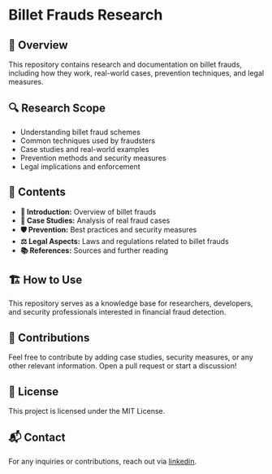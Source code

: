 # Billet Frauds Research

## 📌 Overview
This repository contains research and documentation on billet frauds, including how they work, real-world cases, prevention techniques, and legal measures.

## 🔍 Research Scope
- Understanding billet fraud schemes
- Common techniques used by fraudsters
- Case studies and real-world examples
- Prevention methods and security measures
- Legal implications and enforcement

## 📂 Contents
- **📄 Introduction:** Overview of billet frauds
- **🔬 Case Studies:** Analysis of real fraud cases
- **🛡️ Prevention:** Best practices and security measures
- **⚖️ Legal Aspects:** Laws and regulations related to billet frauds
- **📚 References:** Sources and further reading

## 🏗️ How to Use
This repository serves as a knowledge base for researchers, developers, and security professionals interested in financial fraud detection.

## 📌 Contributions
Feel free to contribute by adding case studies, security measures, or any other relevant information. Open a pull request or start a discussion!

## 📜 License
This project is licensed under the MIT License.

## 📬 Contact
For any inquiries or contributions, reach out via [linkedin](https://www.linkedin.com/in/pedro-tesch/).

